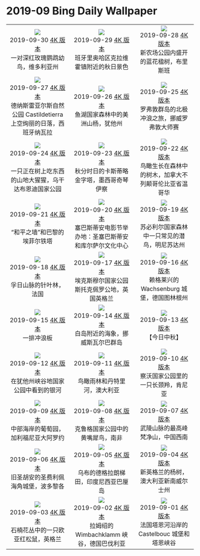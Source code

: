 # 2019-09 Bing Daily Wallpaper

|                                                                                                                                                                                                                                                                                                                                                              |                                                                                                                                                                                                                                                                                                                                                      |                                                                                                                                                                                                                                                                                                                                              |
| :----------------------------------------------------------------------------------------------------------------------------------------------------------------------------------------------------------------------------------------------------------------------------------------------------------------------------------------------------------: | :--------------------------------------------------------------------------------------------------------------------------------------------------------------------------------------------------------------------------------------------------------------------------------------------------------------------------------------------------: | :------------------------------------------------------------------------------------------------------------------------------------------------------------------------------------------------------------------------------------------------------------------------------------------------------------------------------------------: |
|                  ![](https://cn.bing.com/th?id=OHR.CrimsonRosella_ZH-CN1581892400_1920x1080.jpg&rf=LaDigue_UHD.jpg&pid=hp&w=480&h=270&rs=1&c=4)<br> 2019-09-30 [4K 版本](https://cn.bing.com/th?id=OHR.CrimsonRosella_ZH-CN1581892400_1920x1080.jpg&rf=LaDigue_UHD.jpg&pid=hp&w=3840&h=2160&rs=1&c=4) <br> 一对深红玫瑰鹦鹉幼鸟，维多利亚州                  |          ![](https://cn.bing.com/th?id=OHR.ClavijoLandscape_ZH-CN1525245124_1920x1080.jpg&rf=LaDigue_UHD.jpg&pid=hp&w=480&h=270&rs=1&c=4)<br> 2019-09-29 [4K 版本](https://cn.bing.com/th?id=OHR.ClavijoLandscape_ZH-CN1525245124_1920x1080.jpg&rf=LaDigue_UHD.jpg&pid=hp&w=3840&h=2160&rs=1&c=4) <br> 班牙里奥哈区克拉维霍镇附近的秋日景色          |     ![](https://cn.bing.com/th?id=OHR.BloomingJacaranda_ZH-CN1456780313_1920x1080.jpg&rf=LaDigue_UHD.jpg&pid=hp&w=480&h=270&rs=1&c=4)<br> 2019-09-28 [4K 版本](https://cn.bing.com/th?id=OHR.BloomingJacaranda_ZH-CN1456780313_1920x1080.jpg&rf=LaDigue_UHD.jpg&pid=hp&w=3840&h=2160&rs=1&c=4) <br> 新农场公园内盛开的蓝花楹树，布里斯班     |
| ![](https://cn.bing.com/th?id=OHR.BardenasDesert_ZH-CN1357611840_1920x1080.jpg&rf=LaDigue_UHD.jpg&pid=hp&w=480&h=270&rs=1&c=4)<br> 2019-09-27 [4K 版本](https://cn.bing.com/th?id=OHR.BardenasDesert_ZH-CN1357611840_1920x1080.jpg&rf=LaDigue_UHD.jpg&pid=hp&w=3840&h=2160&rs=1&c=4) <br> 德纳斯雷亚尔斯自然公园 Castildetierra 上空绚丽的日落，西班牙纳瓦拉 |                    ![](https://cn.bing.com/th?id=OHR.ThePando_ZH-CN5991870639_1920x1080.jpg&rf=LaDigue_UHD.jpg&pid=hp&w=480&h=270&rs=1&c=4)<br> 2019-09-26 [4K 版本](https://cn.bing.com/th?id=OHR.ThePando_ZH-CN5991870639_1920x1080.jpg&rf=LaDigue_UHD.jpg&pid=hp&w=3840&h=2160&rs=1&c=4) <br> 鱼湖国家森林中的美洲山杨，犹他州                    |     ![](https://cn.bing.com/th?id=OHR.LofotenSurfing_ZH-CN5901239545_1920x1080.jpg&rf=LaDigue_UHD.jpg&pid=hp&w=480&h=270&rs=1&c=4)<br> 2019-09-25 [4K 版本](https://cn.bing.com/th?id=OHR.LofotenSurfing_ZH-CN5901239545_1920x1080.jpg&rf=LaDigue_UHD.jpg&pid=hp&w=3840&h=2160&rs=1&c=4) <br> 罗弗敦群岛的北极冲浪之旅，挪威罗弗敦大师赛     |
|         ![](https://cn.bing.com/th?id=OHR.UgandaGorilla_ZH-CN5826117482_1920x1080.jpg&rf=LaDigue_UHD.jpg&pid=hp&w=480&h=270&rs=1&c=4)<br> 2019-09-24 [4K 版本](https://cn.bing.com/th?id=OHR.UgandaGorilla_ZH-CN5826117482_1920x1080.jpg&rf=LaDigue_UHD.jpg&pid=hp&w=3840&h=2160&rs=1&c=4) <br> 一只正在树上吃东西的山地大猩猩，乌干达布恩迪国家公园         |          ![](https://cn.bing.com/th?id=OHR.FeatherSerpent_ZH-CN5706017355_1920x1080.jpg&rf=LaDigue_UHD.jpg&pid=hp&w=480&h=270&rs=1&c=4)<br> 2019-09-23 [4K 版本](https://cn.bing.com/th?id=OHR.FeatherSerpent_ZH-CN5706017355_1920x1080.jpg&rf=LaDigue_UHD.jpg&pid=hp&w=3840&h=2160&rs=1&c=4) <br> 秋分时日的卡斯蒂略金字塔，墨西哥奇琴伊察          | ![](https://cn.bing.com/th?id=OHR.VancouverFall_ZH-CN9824386829_1920x1080.jpg&rf=LaDigue_UHD.jpg&pid=hp&w=480&h=270&rs=1&c=4)<br> 2019-09-22 [4K 版本](https://cn.bing.com/th?id=OHR.VancouverFall_ZH-CN9824386829_1920x1080.jpg&rf=LaDigue_UHD.jpg&pid=hp&w=3840&h=2160&rs=1&c=4) <br> 鸟瞰生长在森林中的树木，加拿大不列颠哥伦比亚省温哥华 |
|                       ![](https://cn.bing.com/th?id=OHR.WallofPeace_ZH-CN5582031878_1920x1080.jpg&rf=LaDigue_UHD.jpg&pid=hp&w=480&h=270&rs=1&c=4)<br> 2019-09-21 [4K 版本](https://cn.bing.com/th?id=OHR.WallofPeace_ZH-CN5582031878_1920x1080.jpg&rf=LaDigue_UHD.jpg&pid=hp&w=3840&h=2160&rs=1&c=4) <br> “和平之墙”和巴黎的埃菲尔铁塔                       | ![](https://cn.bing.com/th?id=OHR.SanSebastianFilm_ZH-CN5506786379_1920x1080.jpg&rf=LaDigue_UHD.jpg&pid=hp&w=480&h=270&rs=1&c=4)<br> 2019-09-20 [4K 版本](https://cn.bing.com/th?id=OHR.SanSebastianFilm_ZH-CN5506786379_1920x1080.jpg&rf=LaDigue_UHD.jpg&pid=hp&w=3840&h=2160&rs=1&c=4) <br> 塞巴斯蒂安电影节举办地：圣塞巴斯蒂安和库尔萨尔文化中心 |        ![](https://cn.bing.com/th?id=OHR.CommonLoon_ZH-CN5437917206_1920x1080.jpg&rf=LaDigue_UHD.jpg&pid=hp&w=480&h=270&rs=1&c=4)<br> 2019-09-19 [4K 版本](https://cn.bing.com/th?id=OHR.CommonLoon_ZH-CN5437917206_1920x1080.jpg&rf=LaDigue_UHD.jpg&pid=hp&w=3840&h=2160&rs=1&c=4) <br> 苏必利尔国家森林中一只常见的潜鸟，明尼苏达州        |
|                       ![](https://cn.bing.com/th?id=OHR.SunbeamsForest_ZH-CN5358008117_1920x1080.jpg&rf=LaDigue_UHD.jpg&pid=hp&w=480&h=270&rs=1&c=4)<br> 2019-09-18 [4K 版本](https://cn.bing.com/th?id=OHR.SunbeamsForest_ZH-CN5358008117_1920x1080.jpg&rf=LaDigue_UHD.jpg&pid=hp&w=3840&h=2160&rs=1&c=4) <br> 孚日山脉的针叶林，法国                       |             ![](https://cn.bing.com/th?id=OHR.StokePero_ZH-CN5293082939_1920x1080.jpg&rf=LaDigue_UHD.jpg&pid=hp&w=480&h=270&rs=1&c=4)<br> 2019-09-17 [4K 版本](https://cn.bing.com/th?id=OHR.StokePero_ZH-CN5293082939_1920x1080.jpg&rf=LaDigue_UHD.jpg&pid=hp&w=3840&h=2160&rs=1&c=4) <br> 埃克斯穆尔国家公园斯托克佩罗公地，英国英格兰             |        ![](https://cn.bing.com/th?id=OHR.Wachsenburg_ZH-CN5224299503_1920x1080.jpg&rf=LaDigue_UHD.jpg&pid=hp&w=480&h=270&rs=1&c=4)<br> 2019-09-16 [4K 版本](https://cn.bing.com/th?id=OHR.Wachsenburg_ZH-CN5224299503_1920x1080.jpg&rf=LaDigue_UHD.jpg&pid=hp&w=3840&h=2160&rs=1&c=4) <br> 赖格莱兴的 Wachsenburg 城堡，德国图林根州         |
|                               ![](https://cn.bing.com/th?id=OHR.SurfboardRow_ZH-CN5154549470_1920x1080.jpg&rf=LaDigue_UHD.jpg&pid=hp&w=480&h=270&rs=1&c=4)<br> 2019-09-15 [4K 版本](https://cn.bing.com/th?id=OHR.SurfboardRow_ZH-CN5154549470_1920x1080.jpg&rf=LaDigue_UHD.jpg&pid=hp&w=3840&h=2160&rs=1&c=4) <br> 一排冲浪板                               |        ![](https://cn.bing.com/th?id=OHR.ToothWalkingSeahorse_ZH-CN5089043566_1920x1080.jpg&rf=LaDigue_UHD.jpg&pid=hp&w=480&h=270&rs=1&c=4)<br> 2019-09-14 [4K 版本](https://cn.bing.com/th?id=OHR.ToothWalkingSeahorse_ZH-CN5089043566_1920x1080.jpg&rf=LaDigue_UHD.jpg&pid=hp&w=3840&h=2160&rs=1&c=4) <br> 白岛附近的海象，挪威斯瓦尔巴群岛        |                           ![](https://cn.bing.com/th?id=OHR.midmoon_ZH-CN4973736313_1920x1080.jpg&rf=LaDigue_UHD.jpg&pid=hp&w=480&h=270&rs=1&c=4)<br> 2019-09-13 [4K 版本](https://cn.bing.com/th?id=OHR.midmoon_ZH-CN4973736313_1920x1080.jpg&rf=LaDigue_UHD.jpg&pid=hp&w=3840&h=2160&rs=1&c=4) <br> 【今日中秋】                           |
|            ![](https://cn.bing.com/th?id=OHR.MilkyWayCanyonlands_ZH-CN2363274510_1920x1080.jpg&rf=LaDigue_UHD.jpg&pid=hp&w=480&h=270&rs=1&c=4)<br> 2019-09-12 [4K 版本](https://cn.bing.com/th?id=OHR.MilkyWayCanyonlands_ZH-CN2363274510_1920x1080.jpg&rf=LaDigue_UHD.jpg&pid=hp&w=3840&h=2160&rs=1&c=4) <br> 在犹他州峡谷地国家公园中看到的银河            |                 ![](https://cn.bing.com/th?id=OHR.DaintreeRiver_ZH-CN2284362798_1920x1080.jpg&rf=LaDigue_UHD.jpg&pid=hp&w=480&h=270&rs=1&c=4)<br> 2019-09-11 [4K 版本](https://cn.bing.com/th?id=OHR.DaintreeRiver_ZH-CN2284362798_1920x1080.jpg&rf=LaDigue_UHD.jpg&pid=hp&w=3840&h=2160&rs=1&c=4) <br> 鸟瞰雨林和丹特里河，澳大利亚                 |           ![](https://cn.bing.com/th?id=OHR.TsavoGerenuk_ZH-CN2231549718_1920x1080.jpg&rf=LaDigue_UHD.jpg&pid=hp&w=480&h=270&rs=1&c=4)<br> 2019-09-10 [4K 版本](https://cn.bing.com/th?id=OHR.TsavoGerenuk_ZH-CN2231549718_1920x1080.jpg&rf=LaDigue_UHD.jpg&pid=hp&w=3840&h=2160&rs=1&c=4) <br> 察沃国家公园里的一只长颈羚，肯尼亚           |
|                  ![](https://cn.bing.com/th?id=OHR.ArroyoGrande_ZH-CN2178202888_1920x1080.jpg&rf=LaDigue_UHD.jpg&pid=hp&w=480&h=270&rs=1&c=4)<br> 2019-09-09 [4K 版本](https://cn.bing.com/th?id=OHR.ArroyoGrande_ZH-CN2178202888_1920x1080.jpg&rf=LaDigue_UHD.jpg&pid=hp&w=3840&h=2160&rs=1&c=4) <br> 中部海岸的葡萄园，加利福尼亚大阿罗约                  |              ![](https://cn.bing.com/th?id=OHR.SouthernYellow_ZH-CN2055825919_1920x1080.jpg&rf=LaDigue_UHD.jpg&pid=hp&w=480&h=270&rs=1&c=4)<br> 2019-09-08 [4K 版本](https://cn.bing.com/th?id=OHR.SouthernYellow_ZH-CN2055825919_1920x1080.jpg&rf=LaDigue_UHD.jpg&pid=hp&w=3840&h=2160&rs=1&c=4) <br> 克鲁格国家公园中的黄嘴犀鸟，南非              |            ![](https://cn.bing.com/th?id=OHR.MountFanjing_ZH-CN1999613800_1920x1080.jpg&rf=LaDigue_UHD.jpg&pid=hp&w=480&h=270&rs=1&c=4)<br> 2019-09-07 [4K 版本](https://cn.bing.com/th?id=OHR.MountFanjing_ZH-CN1999613800_1920x1080.jpg&rf=LaDigue_UHD.jpg&pid=hp&w=3840&h=2160&rs=1&c=4) <br> 武陵山脉的最高峰梵净山，中国西南            |
|                       ![](https://cn.bing.com/th?id=OHR.ElMorro_ZH-CN1911346184_1920x1080.jpg&rf=LaDigue_UHD.jpg&pid=hp&w=480&h=270&rs=1&c=4)<br> 2019-09-06 [4K 版本](https://cn.bing.com/th?id=OHR.ElMorro_ZH-CN1911346184_1920x1080.jpg&rf=LaDigue_UHD.jpg&pid=hp&w=3840&h=2160&rs=1&c=4) <br> 旧圣胡安的圣费利佩海角城堡，波多黎各                       |               ![](https://cn.bing.com/th?id=OHR.Tegallalang_ZH-CN1855493751_1920x1080.jpg&rf=LaDigue_UHD.jpg&pid=hp&w=480&h=270&rs=1&c=4)<br> 2019-09-05 [4K 版本](https://cn.bing.com/th?id=OHR.Tegallalang_ZH-CN1855493751_1920x1080.jpg&rf=LaDigue_UHD.jpg&pid=hp&w=3840&h=2160&rs=1&c=4) <br> 乌布的德格拉朗梯田，印度尼西亚巴厘岛               | ![](https://cn.bing.com/th?id=OHR.AutumnTreesNewEngland_ZH-CN1766405773_1920x1080.jpg&rf=LaDigue_UHD.jpg&pid=hp&w=480&h=270&rs=1&c=4)<br> 2019-09-04 [4K 版本](https://cn.bing.com/th?id=OHR.AutumnTreesNewEngland_ZH-CN1766405773_1920x1080.jpg&rf=LaDigue_UHD.jpg&pid=hp&w=3840&h=2160&rs=1&c=4) <br> 新英格兰的杨树，澳大利亚新南威尔士州 |
|                ![](https://cn.bing.com/th?id=OHR.SquirrelHeather_ZH-CN1683129884_1920x1080.jpg&rf=LaDigue_UHD.jpg&pid=hp&w=480&h=270&rs=1&c=4)<br> 2019-09-03 [4K 版本](https://cn.bing.com/th?id=OHR.SquirrelHeather_ZH-CN1683129884_1920x1080.jpg&rf=LaDigue_UHD.jpg&pid=hp&w=3840&h=2160&rs=1&c=4) <br> 石楠花丛中的一只欧亚红松鼠，英格兰                |      ![](https://cn.bing.com/th?id=OHR.RamsauWimbachklamm_ZH-CN1602837695_1920x1080.jpg&rf=LaDigue_UHD.jpg&pid=hp&w=480&h=270&rs=1&c=4)<br> 2019-09-02 [4K 版本](https://cn.bing.com/th?id=OHR.RamsauWimbachklamm_ZH-CN1602837695_1920x1080.jpg&rf=LaDigue_UHD.jpg&pid=hp&w=3840&h=2160&rs=1&c=4) <br> 拉姆绍的 Wimbachklamm 峡谷，德国巴伐利亚      |         ![](https://cn.bing.com/th?id=OHR.Castelbouc_ZH-CN1475157551_1920x1080.jpg&rf=LaDigue_UHD.jpg&pid=hp&w=480&h=270&rs=1&c=4)<br> 2019-09-01 [4K 版本](https://cn.bing.com/th?id=OHR.Castelbouc_ZH-CN1475157551_1920x1080.jpg&rf=LaDigue_UHD.jpg&pid=hp&w=3840&h=2160&rs=1&c=4) <br> 法国塔恩河沿岸的 Castelbouc 城堡和塔恩峡谷         |

